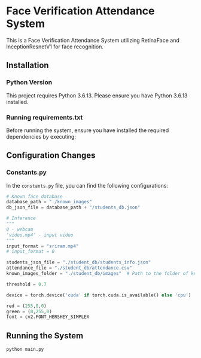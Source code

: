 

# Face Verification Attendance System

This is a Face Verification Attendance System utilizing RetinaFace and InceptionResnetV1 for face recognition.

## Installation

### Python Version
This project requires Python 3.6.13. Please ensure you have Python 3.6.13 installed.

### Running requirements.txt
Before running the system, ensure you have installed the required dependencies by executing:


## Configuration Changes

### Constants.py
In the `constants.py` file, you can find the following configurations:

```python
# Known face database
database_path = "./known_images"
db_json_file = database_path + "/students_db.json"

# Inference
"""
0 - webcam
'video.mp4' - input video
"""
input_format = "sriram.mp4"
# input_format = 0

students_json_file = "./student_db/students_info.json"
attendance_file = "./student_db/attendance.csv"
known_images_folder = "./student_db/images"  # Path to the folder of known images

threshold = 0.7

device = torch.device('cuda' if torch.cuda.is_available() else 'cpu')

red = (255,0,0)
green = (0,255,0)
font = cv2.FONT_HERSHEY_SIMPLEX

```
## Running the System

```
python main.py
